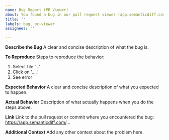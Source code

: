 ```yaml
---
name: Bug Report (PR Viewer)
about: You found a bug in our pull request viewer (app.semanticdiff.com)
title: ''
labels: bug, pr-viewer
assignees: ''

---
```


**Describe the Bug**
A clear and concise description of what the bug is.

**To Reproduce**
Steps to reproduce the behavior:
1. Select file '...'
2. Click on '....'
3. See error

**Expected Behavior**
A clear and concise description of what you expected to happen.

**Actual Behavior**
Description of what actually happens when you do the steps above.

**Link**
Link to the pull request or commit where you encountered the bug: https://app.semanticdiff.com/...

**Additional Context**
Add any other context about the problem here.
